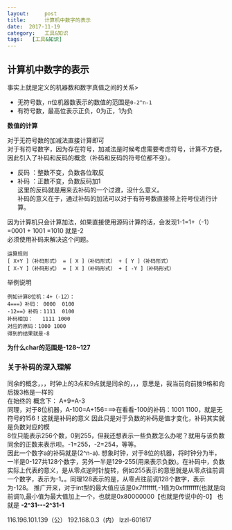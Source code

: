```yaml
---
layout:     post
title:      计算机中数字的表示
date:  2017-11-19
category:   工具&知识
tags:   [工具&知识]
---
```

计算机中数字的表示
---
事实上就是定义的机器数和数字真值之间的关系>  
- 无符号数，n位机器数表示的数值的范围是`0-2^n-1`
- 有符号数，最高位表示正负，0为正，1为负  
  
**数值的计算**  

对于无符号数的加减法直接计算即可  
对于有符号数字，因为存在符号，加减法是时候考虑需要考虑符号，计算不方便，因此引入了补码和反码的概念（补码和反码的符号位都不变）。  
- 反码 ：整数不变，负数各位取反
- 补码 ：正数不变，负数反码加1  
这里的反码就是用来去补码的一个过渡，没什么意义。  
补码的意义在于，通过补码的加法可以对于有符号数直接带上符号位进行计算。    
  
 因为计算机只会计算加法，如果直接使用源码计算的话，会发现1-1=1+（-1）=0001 + 1001 =1010 就是-2  
 必须使用补码来解决这个问题。
```
运算规则
[ X+Y ]（补码形式） = [ X ]（补码形式） + [ Y ]（补码形式） 
[ X-Y ]（补码形式） = [ X ]（补码形式） + [ -Y ]（补码形式）
```
举例说明
```
例如计算8位机：4+（-12）：  
4===》补码： 0000  0100
-12==》补码：1111  0100
补码相加：   1111 1000
对应的原码：1000 1000
得到的结果就是-8
```

**为什么char的范围是-128~127**    

### 关于补码的深入理解
同余的概念，，，时钟上的3点和9点就是同余的，，，意思是，我当前向前拨9格和向后拨3格是一样的  
在始终的 概念下： A+9=A-3  
同理，对于8位机器，A-100=A+156===>在看看-100的补码：1001 1100，就是无符号的156！这就是补码的意义 
因此只是对于负数的补码是值才变化，补码其实就是负数对应的模    
8位只能表示256个数，0到255，但我还想表示一些负数怎么办呢？就用与该负数同余的正数来表示呗。-1=255，-2=254，等等。  
因此一个数字a的补码就是(2^n-a).
想象时钟，对于8位的机器，将时钟分为半，一半是0-127共128个数字，另外一半是129-255(用来表示负数)。在补码中，负数实际上代表的意义，是从零点逆时针旋转，例如255表示的意思就是从零点往前调一个数字，表示为-1。。同理128表示的是，从零点往前调128个数字，表示为-128。
推广开来，对于int型的最大值应该是0x7fffffff,-1值为0xffffffff(也就是向前调1),最小值为最大值加上一个，也就是0x80000000【也就是传说中的-0】
也就是 **-2^31---2^31-1**

116.196.101.139（公）
192.168.0.3（内）
lzzl-601617




